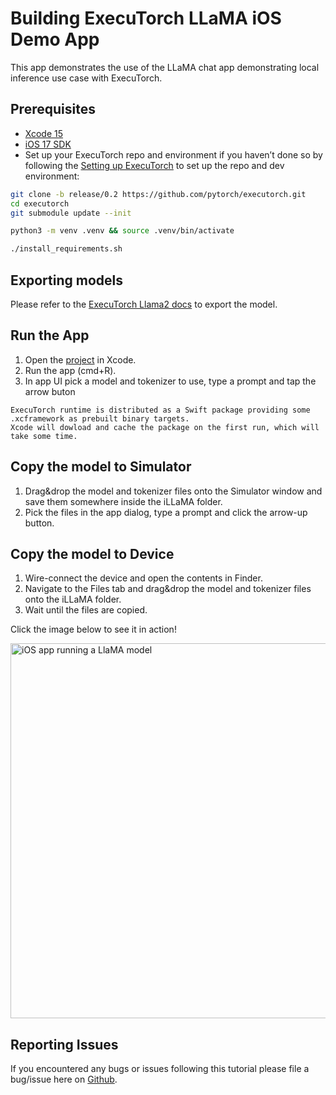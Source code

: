 # Building ExecuTorch LLaMA iOS Demo App

This app demonstrates the use of the LLaMA chat app demonstrating local inference use case with ExecuTorch.

## Prerequisites
* [Xcode 15](https://developer.apple.com/xcode)
* [iOS 17 SDK](https://developer.apple.com/ios)
* Set up your ExecuTorch repo and environment if you haven’t done so by following the [Setting up ExecuTorch](https://pytorch.org/executorch/stable/getting-started-setup) to set up the repo and dev environment:

```bash
git clone -b release/0.2 https://github.com/pytorch/executorch.git
cd executorch
git submodule update --init

python3 -m venv .venv && source .venv/bin/activate

./install_requirements.sh
```

## Exporting models
Please refer to the [ExecuTorch Llama2 docs](https://github.com/pytorch/executorch/blob/main/examples/models/llama/README.md) to export the model.

## Run the App

1. Open the [project](https://github.com/pytorch/executorch/blob/main/examples/demo-apps/apple_ios/LLaMA/LLaMA.xcodeproj) in Xcode.
2. Run the app (cmd+R).
3. In app UI pick a model and tokenizer to use, type a prompt and tap the arrow buton

```{note}
ExecuTorch runtime is distributed as a Swift package providing some .xcframework as prebuilt binary targets.
Xcode will dowload and cache the package on the first run, which will take some time.
```

## Copy the model to Simulator

1. Drag&drop the model and tokenizer files onto the Simulator window and save them somewhere inside the iLLaMA folder.
2. Pick the files in the app dialog, type a prompt and click the arrow-up button.

## Copy the model to Device

1. Wire-connect the device and open the contents in Finder.
2. Navigate to the Files tab and drag&drop the model and tokenizer files onto the iLLaMA folder.
3. Wait until the files are copied.

Click the image below to see it in action!

<a href="https://pytorch.org/executorch/main/_static/img/llama_ios_app.mp4">
  <img src="https://pytorch.org/executorch/main/_static/img/llama_ios_app.png" width="600" alt="iOS app running a LlaMA model">
</a>

## Reporting Issues
If you encountered any bugs or issues following this tutorial please file a bug/issue here on [Github](https://github.com/pytorch/executorch/issues/new).
